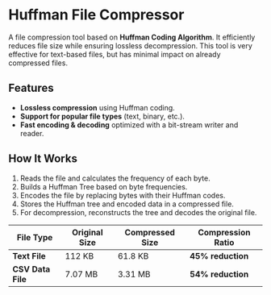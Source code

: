 # Huffman File Compressor

A file compression tool based on **Huffman Coding Algorithm**. It efficiently reduces file size while ensuring lossless decompression.
This tool is very effective for text-based files, but has minimal impact on already compressed files.

## Features
- **Lossless compression** using Huffman coding.
- **Support for popular file types** (text, binary, etc.).
- **Fast encoding & decoding** optimized with a bit-stream writer and reader.

## How It Works
1. Reads the file and calculates the frequency of each byte.
2. Builds a Huffman Tree based on byte frequencies.
3. Encodes the file by replacing bytes with their Huffman codes.
4. Stores the Huffman tree and encoded data in a compressed file.
5. For decompression, reconstructs the tree and decodes the original file.

| File Type  | Original Size | Compressed Size | Compression Ratio |
|------------|--------------|----------------|------------------|
| **Text File** | 112 KB  | 61.8 KB  | **45% reduction** |
| **CSV Data File**   | 7.07 MB  |3.31 MB  | **54% reduction** |
